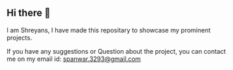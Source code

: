 ## Hi there 👋

<!--
**ShreyansPanwar/ShreyansPanwar** is a ✨ _special_ ✨ repository because its `README.md` (this file) appears on your GitHub profile.

Here are some ideas to get you started:

- 🔭 I’m currently working on ...
- 🌱 I’m currently learning ...
- 👯 I’m looking to collaborate on ...
- 🤔 I’m looking for help with ...
- 💬 Ask me about ...
- 📫 How to reach me: ...
- 😄 Pronouns: ...
- ⚡ Fun fact: ...
-->
I am Shreyans, I have made this repositary to showcase my prominent projects. 

If you have any suggestions or Question about the project, you can contact me on my email id: spanwar.3293@gmail.com
